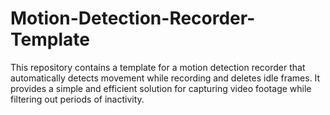 # Motion-Detection-Recorder-Template
This repository contains a template for a motion detection recorder that automatically detects movement while recording and deletes idle frames. It provides a simple and efficient solution for capturing video footage while filtering out periods of inactivity. 
